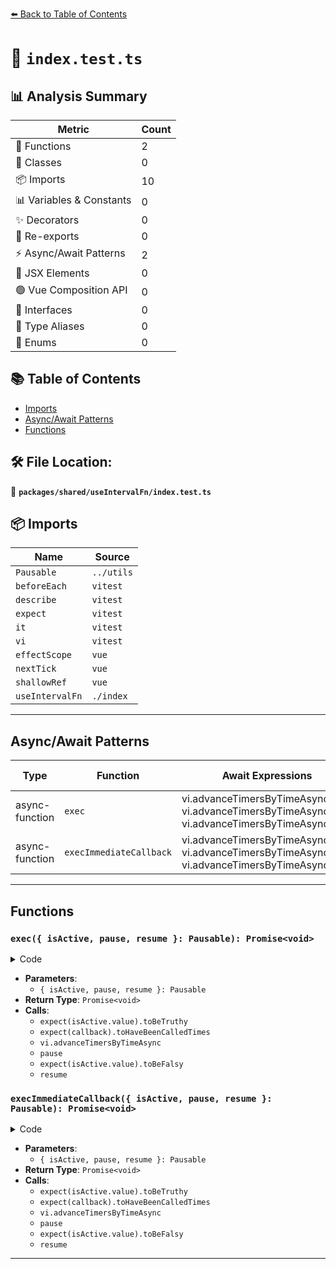 [⬅️ Back to Table of Contents](../../../index.md)

# 📄 `index.test.ts`

## 📊 Analysis Summary

| Metric | Count |
|--------|-------|
| 🔧 Functions | 2 |
| 🧱 Classes | 0 |
| 📦 Imports | 10 |
| 📊 Variables & Constants | 0 |
| ✨ Decorators | 0 |
| 🔄 Re-exports | 0 |
| ⚡ Async/Await Patterns | 2 |
| 💠 JSX Elements | 0 |
| 🟢 Vue Composition API | 0 |
| 📐 Interfaces | 0 |
| 📑 Type Aliases | 0 |
| 🎯 Enums | 0 |

## 📚 Table of Contents

- [Imports](#imports)
- [Async/Await Patterns](#asyncawait-patterns)
- [Functions](#functions)

## 🛠️ File Location:
📂 **`packages/shared/useIntervalFn/index.test.ts`**

## 📦 Imports

| Name | Source |
|------|--------|
| `Pausable` | `../utils` |
| `beforeEach` | `vitest` |
| `describe` | `vitest` |
| `expect` | `vitest` |
| `it` | `vitest` |
| `vi` | `vitest` |
| `effectScope` | `vue` |
| `nextTick` | `vue` |
| `shallowRef` | `vue` |
| `useIntervalFn` | `./index` |


---

## Async/Await Patterns

| Type | Function | Await Expressions | Promise Chains |
|------|----------|-------------------|----------------|
| async-function | `exec` | vi.advanceTimersByTimeAsync(60), vi.advanceTimersByTimeAsync(60), vi.advanceTimersByTimeAsync(60) | *none* |
| async-function | `execImmediateCallback` | vi.advanceTimersByTimeAsync(60), vi.advanceTimersByTimeAsync(60), vi.advanceTimersByTimeAsync(60) | *none* |


---

## Functions

### `exec({ isActive, pause, resume }: Pausable): Promise<void>`

<details><summary>Code</summary>

```ts
async function exec({ isActive, pause, resume }: Pausable) {
    expect(isActive.value).toBeTruthy()
    expect(callback).toHaveBeenCalledTimes(0)

    await vi.advanceTimersByTimeAsync(60)
    expect(callback).toHaveBeenCalledTimes(1)

    pause()
    expect(isActive.value).toBeFalsy()

    await vi.advanceTimersByTimeAsync(60)
    expect(callback).toHaveBeenCalledTimes(1)

    resume()
    expect(isActive.value).toBeTruthy()

    await vi.advanceTimersByTimeAsync(60)
    expect(callback).toHaveBeenCalledTimes(2)
  }
```
</details>

- **Parameters**:
  - `{ isActive, pause, resume }: Pausable`
- **Return Type**: `Promise<void>`
- **Calls**:
  - `expect(isActive.value).toBeTruthy`
  - `expect(callback).toHaveBeenCalledTimes`
  - `vi.advanceTimersByTimeAsync`
  - `pause`
  - `expect(isActive.value).toBeFalsy`
  - `resume`
### `execImmediateCallback({ isActive, pause, resume }: Pausable): Promise<void>`

<details><summary>Code</summary>

```ts
async function execImmediateCallback({ isActive, pause, resume }: Pausable) {
    expect(isActive.value).toBeTruthy()
    expect(callback).toHaveBeenCalledTimes(1)

    await vi.advanceTimersByTimeAsync(60)
    expect(callback).toHaveBeenCalledTimes(2)

    pause()
    expect(isActive.value).toBeFalsy()

    await vi.advanceTimersByTimeAsync(60)
    expect(callback).toHaveBeenCalledTimes(2)

    resume()
    expect(isActive.value).toBeTruthy()
    expect(callback).toHaveBeenCalledTimes(3)

    await vi.advanceTimersByTimeAsync(60)
    expect(callback).toHaveBeenCalledTimes(4)
  }
```
</details>

- **Parameters**:
  - `{ isActive, pause, resume }: Pausable`
- **Return Type**: `Promise<void>`
- **Calls**:
  - `expect(isActive.value).toBeTruthy`
  - `expect(callback).toHaveBeenCalledTimes`
  - `vi.advanceTimersByTimeAsync`
  - `pause`
  - `expect(isActive.value).toBeFalsy`
  - `resume`

---